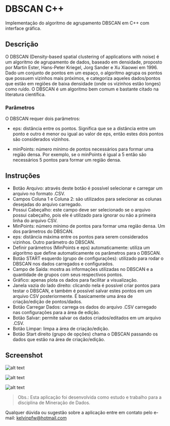 # DBSCAN C++

Implementação do algoritmo de agrupamento DBSCAN em C++ com interface gráfica.

## Descrição

O DBSCAN (Density-based spatial clustering of applications with noise) é um algoritmo de agrupamento de dados, baseado em densidade, proposto por Martin Ester, Hans-Peter Kriegel, Jorg Sander e Xu Xiaowei em 1996. Dado um conjunto de pontos em um espaço, o algoritmo agrupa os pontos que possuem vizinhos mais próximos, e categoriza aqueles dados/pontos que estão em regiões de baixa densidade (onde os vizinhos estão longes) como ruído. O DBSCAN é um algoritmo bem comum e bastante citado na literatura científica.

### Parâmetros

O DBSCAN requer dois parâmetros:

- eps: distância entre os pontos. Significa que se a distância entre um ponto e outro é menor ou igual ao valor de eps, então estes dois pontos são considerados vizinhos.

- minPoints: número mínimo de pontos necessários para formar uma região densa. Por exemplo, se o minPoints é igual a 5 então são necessários 5 pontos para formar um região densa.

## Instruções

- Botão Arquivo: através deste botão é possível selecionar e carregar um arquivo no formato .CSV.
- Campos Coluna 1 e Coluna 2: são utilizados para selecionar as colunas desejadas do arquivo carregado.
- Possui Cabeçalho: este campo deve ser selecionado se o arquivo possui cabeçalho, pois ele é utilizado para ignorar ou não a primeira linha do arquivo CSV.
- MinPoints: número mínimo de pontos para formar uma região densa. Um dos parâmetros do DBSCAN.
- eps: distância máxima entre os pontos para serem considerados vizinhos. Outro parâmetro do DBSCAN.
- Definir parâmetros (MinPoints e eps) automaticamente: utiliza um algoritmo que define automaticamente os parâmetros para o DBSCAN.
- Botão START esquerdo (grupo de configurações): utilizado para rodar o DBSCAN nos dados carregados e configurados.
- Campo de Saída: mostra as informações utilizadas no DBSCAN e a quantidade de grupos com seus respectivos pontos.
- Gráfico: apenas plota os dados para facilitar a visualização.
- Janela vazia do lado direito: clicando nela é possível criar pontos para testar o DBSCAN, e também é possível salvar estes pontos em um arquivo CSV posteriormente. É basicamente uma área de criação/edição de pontos/dados.
- Botão Carregar Dados: carrega os dados do arquivo .CSV carregado nas configurações para a área de edição.
- Botão Salvar: permite salvar os dados criados/editados em um arquivo .CSV.
- Botão Limpar: limpa a área de criação/edição.
- Botão Start direito (grupo de  opções) chama o DBSCAN passando os dados que estão na área de criação/edição.


## Screenshot

![alt text](https://github.com/kelvins/DBSCAN/blob/master/screenshot1.png "Screenshot")

![alt text](https://github.com/kelvins/DBSCAN/blob/master/screenshot2.png "Screenshot")

![alt text](https://github.com/kelvins/DBSCAN/blob/master/screenshot3.png "Screenshot")

> Obs.: Esta aplicação foi desenvolvida como estudo e trabalho para a disciplina de Mineração de Dados.

Qualquer dúvida ou sugestão sobre a aplicação entre em contato pelo e-mail: kelvinpfw@hotmail.com
